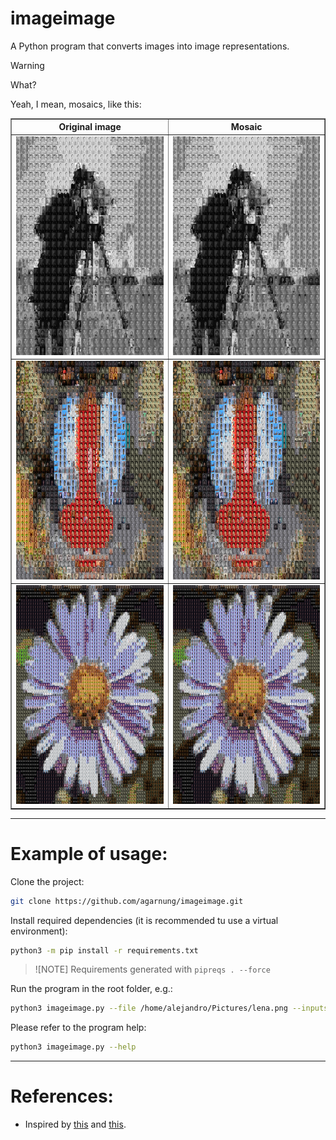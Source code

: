 # imageimage

A Python program that converts images into image representations.

> [!WARNING]
> What?

Yeah, I mean, mosaics, like this:

<table border="1" align="center">
  <tr>
    <th>Original image</th>
    <th>Mosaic</th>
  </tr>
  <tr>
    <td><img src="assets/camera_imageified.jpg" alt="camera_imageified" title="camera_imageified" style="width: 350px; height: 350px;" /></td>
    <td><img src="assets/camera_imageified.jpg" alt="camera_imageified" title="camera_imageified" style="width: 350px; height: 350px;" /></td>
  </tr>
  <tr>
    <td><img src="assets/baboon_imageified.jpg" alt="baboon_imageified" title="baboon_imageified" style="width: 350px; height: 350px;" /></td>
    <td><img src="assets/baboon_imageified.jpg" alt="baboon_imageified" title="baboon_imageified" style="width: 350px; height: 350px;" /></td>
  </tr>
  <tr>
    <td><img src="assets/flor_imageified.jpg" alt="flor_imageified" title="flor_imageified" style="width: 350px; height: 350px;" /></td>
    <td><img src="assets/flor_imageified.jpg" alt="flor_imageified" title="flor_imageified" style="width: 350px; height: 350px;" /></td>
  </tr>
</table>

---

# Example of usage:

Clone the project:
```bash
git clone https://github.com/agarnung/imageimage.git
```

Install required dependencies (it is recommended tu use a virtual environment):
```bash
python3 -m pip install -r requirements.txt
```

> ![NOTE]
> Requirements generated with `pipreqs . --force`

Run the program in the root folder, e.g.:
```bash
python3 imageimage.py --file /home/alejandro/Pictures/lena.png --inputs ./image_database --out ./results 
```

Please refer to the program help:
```bash
python3 imageimage.py --help
```

---

# References:

- Inspired by [this](https://susanqq.github.io/UTKFace/icon/logoWall2.jpg) and [this](https://github.com/agarnung/asciimage/tree/main).

